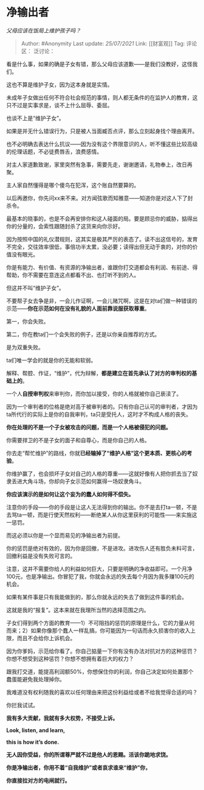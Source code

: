 # 净输出者
*父母应该在饭局上维护孩子吗？*

> Author: #Anonymity
> Last update: *25/07/2021*
> Link: [[财富观]]
> Tag:
> 评论区：
> 泛讨论：

看是什么事，如果的确是子女有错，那么父母应该道歉——是我们没教好，这怪我们。

这也不算是维护子女，因为这本身就是实情。

未成年子女做出任何不符合社会规范的事情，则人都无条件的在监护人的教育，这只不过是实事求是，谈不上什么屈辱、委屈。

也谈不上是“维护子女”。

如果是并无什么错误行为，只是被人当面臧否点评，那么立刻起身找个理由离开。

也不必明确去表达什么抗议——因为没有这个界限意识的人，听不懂这些比较高级的伦理话题，不必徒费唇舌，浪费感情。

对主人家道歉致谢，家里突然有急事，需要先走，谢谢邀请，礼物奉上，改日再聚。

主人家自然懂得是哪个傻鸟在犯浑，这个账自然要算的。

以后再邀你，你先问xx来不来。对方闻弦歌而知雅意——知道你是对这人下了封杀令。

最基本的晓事的，也是不会再安排你和这人碰面的局。要是顾忌你的威胁，掂得出你的分量的，会索性跟随封杀了这货来向你示好。

因为按照中国的礼仪潜规则，这其实是极其严厉的表态了。读不出这信号的，发育不完全，交往效率很低，事倍功半太累，没必要；读得出但无动于衷的，对你的价值没有眼光。

你是有能力、有价值、有资源的净输出者，谁跟你打交道都会有利润、有前途、得帮助，你不需要在意连这点都看不出、也打听不到的人。

但这并不叫“维护子女”。

不要帮子女去争是非，一会儿作证啊，一会儿赌咒啊，这是在对ta们做一种错误的示范——**你在示范如何在没有礼貌的人面前靠说服获取尊重**。

第一，你会失败。

第二，你在教ta们一个会失败的例子，还是以你亲自推荐的方式。

是为双重失败。

ta们唯一学会的就是你的无能和软弱。

解释、帮腔、作证，“维护”，代为辩解，**都是建立在首先承认了对方的审判权的基础上的**。

一个人**自授审判权**来审判你，而你加以接受，你的人格就被你自己亵渎了。

因为一个审判者的位格是绝对高于被审判者的。只有你自己认可的审判者，才因为ta所代行的实际上是你的自我审判，ta只是受托人，这时才不构成人格的丧失。

**你在处理的不是一个子女被攻击的问题，而是一个人格被侵犯的问题。**

你需要捍卫的不是子女的面子和自尊心，而是你自己的人格。

你去走“帮忙维护”的路线，你就**已经输掉了“维护人格”这个更本质、更核心的考验**。

你维护赢了，也会损坏子女对自己的人格的尊重——这就好像有人把你抓去当了奴隶丢进大角斗场，你却向子女示范如何赢得一场奴隶角斗。

**你应该演示的是如何让这个妄为的蠢人如何得不偿失。**

注意你的手段——你的手段是让这人无法得到你的输出。你不是去打ta一顿，不是去骂ta一顿，而是行使天然权利——断绝某人从你这里获利的可能性——来实施这一惩罚。

而这必须以你是一个显而易见的净输出者为前提。

你的惩罚是绝对有效的，因为你是回撤，不是进攻。进攻伤人还有胜负未料可言，回撤利益是没有失败可言的。

注意，这并不需要你给人的利益如何巨大，只要是明确的净收益即可。一个月净100元，也是净输出。你冒犯了我，你就会永远的失去每个月因为我多赚100元的机会。

如果有某件事是只有我能做到的，那么你就永远的失去了做到这件事的机会。

这就是我的“报复”。这本来就在我理所当然的选择范围之内。

子女们得到两个方面的教育——1）不可阻挡的惩罚的原理是什么，它的力量从何而来；2）如果你像那个蠢人一样乱搞，你可能因为一句话而永久损害你的收入上限，而且不会给你上诉机会。

因为你爹妈，示范给你看了。你自己掂量一下你有没有办法对抗对方的这种惩罚？你想不想受到这种惩罚？你想不想拥有着巨大的权力？

跟我打交道，能提高利润额50%，你想保住你的利润，你自己决定如何处置那个蠢蛋能避免我处理掉你。

我难道没有权利随我的喜欢以任何理由来把这份利益给或者不给我觉得合适的吗？

你拦我试试。

**我有多大贡献，我就有多大权势，不接受上诉。**

**Look, listen, and learn,**

**this is how it’s done.**

**无人因你受益，你的所谓尊严就不过是他人的恩赐。活该你跪地求饶。**

**你是净输出者，你用不着“自我维护”或者哀求谁来“维护”你，**

**你直接拉对方的电闸就行。**
